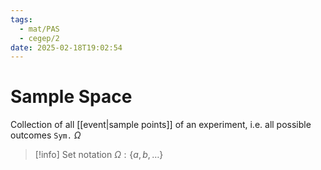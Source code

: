```yaml
---
tags:
  - mat/PAS
  - cegep/2
date: 2025-02-18T19:02:54
---
```


# Sample Space

Collection of all [[event|sample points]] of an experiment, i.e. all possible outcomes
`Sym.` $\Omega$

> [!info] Set notation
> $\Omega:\{ a, b, \dots \}$
